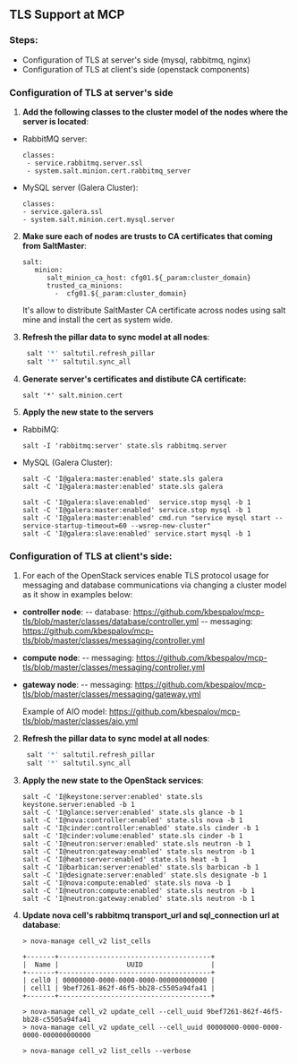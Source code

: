 ## TLS Support at MCP

### Steps:
 -  Configuration of TLS at server's side (mysql, rabbitmq, nginx)
 -  Configuration of TLS at client's side (openstack components)


### Configuration of TLS at server's side

1. **Add the following classes to the cluster model of the nodes where the server is located**:

- RabbitMQ server:
    ```
    classes:
     - service.rabbitmq.server.ssl
     - system.salt.minion.cert.rabbitmq_server
     ```
- MySQL server (Galera Cluster):
     ```
    classes:
    - service.galera.ssl
    - system.salt.minion.cert.mysql.server
     ```

2. **Make sure each of nodes are trusts to CA certificates that coming from SaltMaster**:

    ```
    salt:
       minion:
          salt_minion_ca_host: cfg01.${_param:cluster_domain}
          trusted_ca_minions:
            -  cfg01.${_param:cluster_domain}
    ```
    It's allow to distribute SaltMaster CA certificate across nodes using salt mine and install the cert as system wide.


3. **Refresh the pillar data to sync model at all nodes**:

    ```sh
     salt '*' saltutil.refresh_pillar
     salt '*' saltutil.sync_all
     ```    

4. **Generate server's certificates and distibute CA certificate:**
    ```
    salt '*' salt.minion.cert
    ```

5. **Apply the new state to the servers**

- RabbiMQ:
    ```
    salt -I 'rabbitmq:server' state.sls rabbitmq.server
    ```
- MySQL (Galera Cluster):
   ```
   salt -C 'I@galera:master:enabled' state.sls galera
   salt -C 'I@galera:master:enabled' state.sls galera

   salt -C 'I@galera:slave:enabled'  service.stop mysql -b 1
   salt -C 'I@galera:master:enabled' service.stop mysql -b 1
   salt -C 'I@galera:master:enabled' cmd.run "service mysql start --service-startup-timeout=60 --wsrep-new-cluster"
   salt -C 'I@galera:slave:enabled' service.start mysql -b 1
   ```

### Configuration of TLS at client's side:

1. For each of the OpenStack services enable TLS protocol usage for messaging and database communications via changing a cluster model as it show in examples below:

- **controller node**:
-- database: https://github.com/kbespalov/mcp-tls/blob/master/classes/database/controller.yml
-- messaging: https://github.com/kbespalov/mcp-tls/blob/master/classes/messaging/controller.yml

- **compute node**:
-- messaging: https://github.com/kbespalov/mcp-tls/blob/master/classes/messaging/controller.yml

- **gateway node**:
-- messaging: https://github.com/kbespalov/mcp-tls/blob/master/classes/messaging/gateway.yml

    Example of AIO model: https://github.com/kbespalov/mcp-tls/blob/master/classes/aio.yml


2. **Refresh the pillar data to sync model at all nodes**:

    ```sh
     salt '*' saltutil.refresh_pillar
     salt '*' saltutil.sync_all
     ```    

3. **Apply the new state to the OpenStack services**:

    ```
    salt -C 'I@keystone:server:enabled' state.sls keystone.server:enabled -b 1
    salt -C 'I@glance:server:enabled' state.sls glance -b 1
    salt -C 'I@nova:controller:enabled' state.sls nova -b 1
    salt -C 'I@cinder:controller:enabled' state.sls cinder -b 1
    salt -C 'I@cinder:volume:enabled' state.sls cinder -b 1
    salt -C 'I@neutron:server:enabled' state.sls neutron -b 1
    salt -C 'I@neutron:gateway:enabled' state.sls neutron -b 1
    salt -C 'I@heat:server:enabled' state.sls heat -b 1
    salt -C 'I@barbican:server:enabled' state.sls barbican -b 1
    salt -C 'I@designate:server:enabled' state.sls designate -b 1
    salt -C 'I@nova:compute:enabled' state.sls nova -b 1
    salt -C 'I@neutron:compute:enabled' state.sls neutron -b 1
    salt -C 'I@neutron:gateway:enabled' state.sls neutron -b 1
    ```

4. **Update nova cell's rabbitmq transport_url and sql_connection url at database**:
    ```
    > nova-manage cell_v2 list_cells

    +-------+--------------------------------------+
    |  Name |                 UUID                 |
    +-------+--------------------------------------+
    | cell0 | 00000000-0000-0000-0000-000000000000 |
    | cell1 | 9bef7261-862f-46f5-bb28-c5505a94fa41 |
    +-------+--------------------------------------+

    > nova-manage cell_v2 update_cell --cell_uuid 9bef7261-862f-46f5-bb28-c5505a94fa41
    > nova-manage cell_v2 update_cell --cell_uuid 00000000-0000-0000-0000-000000000000

    > nova-manage cell_v2 list_cells --verbose
    ```
